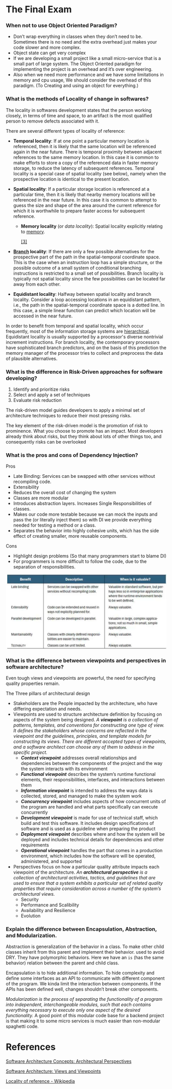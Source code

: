 # The Final Exam

### When not to use Object Oriented Paradigm?

- Don’t wrap everything in classes when they don’t need to be. Sometimes there is no need and the extra overhead just makes your code slower and more complex.
- Object state can get very complex
- If we are developing a small project like a small micro-service that is a small part of large system. The Object Oriented paradigm for implementing the project is an overhead and it’s over engineering.
- Also when we need more performance and we have some limitations in memory and cpu usage, We should consider the overhead of this paradigm. (To Creating and using  an object for everything.)

### What is the methods of Locality of change in softwares?

The locality in softwares development states that the person working closely, in terms of time and space, to an artifact is the most qualified person to remove defects associated with it.

There are several different types of locality of reference:

- **Temporal locality**: If at one point a particular memory location is referenced, then it is likely that the same location will be referenced again in the near future. There is temporal proximity between adjacent references to the same memory location. In this case it is common to make efforts to store a copy of the referenced data in faster memory storage, to reduce the latency of subsequent references. Temporal locality is a special case of spatial locality (see below), namely when the prospective location is identical to the present location.
- **Spatial locality**: If a particular storage location is referenced at a particular time, then it is likely that nearby memory locations will be referenced in the near future. In this case it is common to attempt to guess the size and shape of the area around the current reference for which it is worthwhile to prepare faster access for subsequent reference.
    - **Memory locality** (or *data locality*): Spatial locality explicitly relating to [memory](https://en.wikipedia.org/wiki/Computer_memory).
        
        [[3]](https://en.wikipedia.org/wiki/Locality_of_reference#cite_note-NistBig1-3)
        
- **[Branch](https://en.wikipedia.org/wiki/Branch_(computer_science)) locality**: If there are only a few possible alternatives for the prospective part of the path in the spatial-temporal coordinate space. This is the case when an instruction loop has a simple structure, or the possible outcome of a small system of conditional branching instructions is restricted to a small set of possibilities. Branch locality is typically not spatial locality since the few possibilities can be located far away from each other.
- **Equidistant locality**: Halfway between spatial locality and branch locality. Consider a loop accessing locations in an equidistant pattern, i.e., the path in the spatial-temporal coordinate space is a dotted line. In this case, a simple linear function can predict which location will be accessed in the near future.

In order to benefit from temporal and spatial locality, which occur frequently, most of the information storage systems are [hierarchical](https://en.wikipedia.org/wiki/Computer_data_storage#Hierarchy_of_storage). Equidistant locality is usually supported by a processor's diverse nontrivial increment instructions. For branch locality, the contemporary processors have sophisticated branch predictors, and on the basis of this prediction the memory manager of the processor tries to collect and preprocess the data of plausible alternatives.

### What is the difference in Risk-Driven approaches for software developing?

1. Identify and prioritize risks
2. Select and apply a set of techniques
3. Evaluate risk reduction

The risk-driven model guides developers to apply a minimal set of architecture techniques to reduce their most pressing risks.

The key element of the risk-driven model is the promotion of risk to prominence. What you choose to promote has an impact. Most developers already think about risks, but they think about lots of other things too, and consequently risks can be overlooked

### What is the pros and cons of Dependency Injection?

Pros

- Late Binding: Services can be swapped with other services without recompiling code.
- Extensibility
- Reduces the overall cost of changing the system
- Classes are more modular
- Introduces abstraction layers. Increases Single Responsibilities of classes.
- Makes our code more testable because we can mock the inputs and pass the (or literally inject  them) so with DI we provide everything needed for testing a method or a class.
- Separates the behavior into highly cohesive units, which has the side effect of creating smaller, more reusable components.

Cons

- Highlight design problems (So that many programmers start to blame DI)
- For programmers is more difficult to follow the code, due to the separation of responsibilities.

![Untitled](Lectures%20efbb2/Untitled.png)

### What is the difference between viewpoints and perspectives in software architecture?

Even tough views and viewpoints are powerful, the need for specifying quality properties remain.

The Three pillars of architectural design

- Stakeholders are the People impacted by the architecture, who have differing expectation and needs.
- Viewpoints are used to structure architecture definition by focusing on aspects of the system being designed.  *A **viewpoint** is a collection of patterns, templates, and conventions for constructing one type of view. It defines the stakeholders whose concerns are reflected in the viewpoint and the guidelines, principles, and template models for constructing its views. There are different accepted types of viewpoints, and a software architect can choose any of them to address in the specific project.*
    - ***Context viewpoint*** addresses overall relationships and dependencies between the components of the project and the way the system interacts with its environment
    - ***Functional viewpoint*** describes the system’s runtime functional elements, their responsibilities, interfaces, and interactions between them
    - ***Information viewpoint*** is intended to address the ways data is collected, stored, and managed to make the system work
    - ***Concurrency viewpoint*** includes aspects of how concurrent units of the program are handled and what parts specifically can execute concurrently
    - ***Development viewpoint*** is made for use of technical staff, which build and test this software. It includes design specifications of software and is used as a guideline when preparing the product
    - ***Deployment viewpoint*** describes where and how the system will be deployed and includes technical details for dependencies and other requirements
    - ***Operational viewpoint*** handles the part that comes in a production environment, which includes how the software will be operated, administered, and supported
- Perspectives focus on how a particular quality attribute impacts each viewpoint of the architecture. *An **architectural perspective** is a collection of architectural activities, tactics, and guidelines that are used to ensure that a system exhibits a particular set of related quality properties that require consideration across a number of the system’s architectural views.*
    - Security
    - Performance and Scalibility
    - Availability and Resilience
    - Evolution

### Explain the difference between Encapsulation, Abstraction, and Modularization.

Abstraction is generalization of the behavior in a class. To make other child classes inherit from this parent and implement their behavior. used to avoid DRY. They have polymorphic behaviors. Here we have an `is` (has the same behavior) relation between the parent and child class.

Encapsulation is to hide additional information. To hide complexity and define some interfaces as an API to communicate with different component of the program. We kinda limit the interaction between components. If the APIs has been defined well, changes shouldn’t break other components.

*Modularization is the process of separating the functionality of a program into independent, interchangeable modules, such that each contains everything necessary to execute only one aspect of the desired functionality.* A good point of this modular code base for a backend project is that making it to some micro services is much easier than non-modular spaghetti code.

# References

[Software Architecture Concepts: Architectural Perspectives](https://medium.com/analytics-vidhya/software-architecture-concepts-architectural-perspectives-dda93b775292)

[Software Architecture: Views and Viewpoints](https://frmusazade.medium.com/software-architecture-views-and-viewpoints-113d1592fe3a)

[Locality of reference - Wikipedia](https://en.wikipedia.org/wiki/Locality_of_reference)